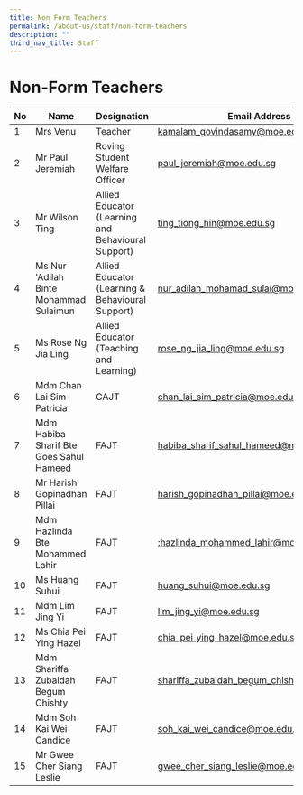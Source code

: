 ```yaml
---
title: Non Form Teachers
permalink: /about-us/staff/non-form-teachers
description: ""
third_nav_title: Staff
---
```


# **Non-Form Teachers**

| No 	| Name 	| Designation 	| Email Address 	|
|---	|---	|---	|---	|
| 1 	| Mrs Venu 	| Teacher 	| [kamalam_govindasamy@moe.edu.sg](mailto:kamalam_govindasamy@moe.edu.sg) 	|
| 2 	| Mr Paul Jeremiah 	| Roving Student Welfare Officer 	| [paul_jeremiah@moe.edu.sg](mailto:paul_jeremiah@moe.edu.sg) 	|
| 3 	| Mr Wilson Ting 	| Allied Educator<br>(Learning and Behavioural Support) 	| [ting_tiong_hin@moe.edu.sg](mailto:ting_tiong_hin@moe.edu.sg) 	|
| 4 	| Ms Nur 'Adilah Binte Mohammad Sulaimun 	| Allied Educator<br>(Learning & Behavioural Support) 	| [nur_adilah_mohamad_sulai@moe.edu.sg](mailto:nur_adilah_mohamad_sulai@moe.edu.sg) 	|
| 5 	| Ms Rose Ng Jia Ling 	| Allied Educator<br>(Teaching and Learning) 	| [rose_ng_jia_ling@moe.edu.sg](mailto:rose_ng_jia_ling@moe.edu.sg) 	|
| 6 	| Mdm Chan Lai Sim Patricia 	| CAJT 	| [chan_lai_sim_patricia@moe.edu.sg](mailto:chan_lai_sim_patricia@moe.edu.sg) 	|
| 7 	| Mdm Habiba Sharif Bte Goes Sahul Hameed 	| FAJT 	| [habiba_sharif_sahul_hameed@moe.edu.sg](mailto:habiba_sharif_sahul_hameed@moe.edu.sg) 	|
| 8 	| Mr Harish Gopinadhan Pillai 	| FAJT 	| [harish_gopinadhan_pillai@moe.edu.sg](mailto:harish_gopinadhan_pillai@moe.edu.sg) 	|
| 9 	| Mdm Hazlinda Bte Mohammed Lahir 	| FAJT 	| [:hazlinda_mohammed_lahir@moe.edu.sg](mailto:hazlinda_mohammed_lahir@moe.edu.sg) 	|
| 10 	| Ms Huang Suhui 	| FAJT 	| [huang_suhui@moe.edu.sg](mailto:huang_suhui@moe.edu.sg) 	|
| 11 	| Mdm Lim Jing Yi 	| FAJT 	| [lim_jing_yi@moe.edu.sg](mailto:lim_jing_yi@moe.edu.sg) 	|
| 12 	| Ms Chia Pei Ying Hazel 	| FAJT 	| [chia_pei_ying_hazel@moe.edu.sg](mailto:chia_pei_ying_hazel@moe.edu.sg) 	|
| 13 	| Mdm Shariffa Zubaidah Begum Chishty 	| FAJT 	| [shariffa_zubaidah_begum_chishty@moe.edu.sg](mailto:shariffa_zubaidah_begum_chishty@moe.edu.sg) 	|
| 14 	| Mdm Soh Kai Wei Candice 	| FAJT 	| [soh_kai_wei_candice@moe.edu.sg](mailto:soh_kai_wei_candice@moe.edu.sg) 	|
| 15 	| Mr Gwee Cher Siang Leslie 	| FAJT 	| [gwee_cher_siang_leslie@moe.edu.sg](mailto:gwee_cher_siang_leslie@moe.edu.sg) 	|